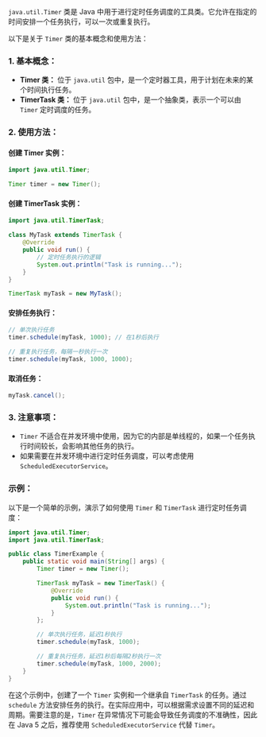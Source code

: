 `java.util.Timer` 类是 Java 中用于进行定时任务调度的工具类。它允许在指定的时间安排一个任务执行，可以一次或重复执行。

以下是关于 `Timer` 类的基本概念和使用方法：

### 1. 基本概念：

- **Timer 类：** 位于 `java.util` 包中，是一个定时器工具，用于计划在未来的某个时间执行任务。
- **TimerTask 类：** 位于 `java.util` 包中，是一个抽象类，表示一个可以由 `Timer` 定时调度的任务。

### 2. 使用方法：

#### 创建 Timer 实例：

```java
import java.util.Timer;

Timer timer = new Timer();
```

#### 创建 TimerTask 实例：

```java
import java.util.TimerTask;

class MyTask extends TimerTask {
    @Override
    public void run() {
        // 定时任务执行的逻辑
        System.out.println("Task is running...");
    }
}

TimerTask myTask = new MyTask();
```

#### 安排任务执行：

```java
// 单次执行任务
timer.schedule(myTask, 1000); // 在1秒后执行

// 重复执行任务，每隔一秒执行一次
timer.schedule(myTask, 1000, 1000);
```

#### 取消任务：

```java
myTask.cancel();
```

### 3. 注意事项：

- `Timer` 不适合在并发环境中使用，因为它的内部是单线程的，如果一个任务执行时间较长，会影响其他任务的执行。
- 如果需要在并发环境中进行定时任务调度，可以考虑使用 `ScheduledExecutorService`。

### 示例：

以下是一个简单的示例，演示了如何使用 `Timer` 和 `TimerTask` 进行定时任务调度：

```java
import java.util.Timer;
import java.util.TimerTask;

public class TimerExample {
    public static void main(String[] args) {
        Timer timer = new Timer();

        TimerTask myTask = new TimerTask() {
            @Override
            public void run() {
                System.out.println("Task is running...");
            }
        };

        // 单次执行任务，延迟1秒执行
        timer.schedule(myTask, 1000);

        // 重复执行任务，延迟1秒后每隔2秒执行一次
        timer.schedule(myTask, 1000, 2000);
    }
}
```

在这个示例中，创建了一个 `Timer` 实例和一个继承自 `TimerTask` 的任务。通过 `schedule` 方法安排任务的执行。在实际应用中，可以根据需求设置不同的延迟和周期。需要注意的是，`Timer` 在异常情况下可能会导致任务调度的不准确性，因此在 Java 5 之后，推荐使用 `ScheduledExecutorService` 代替 `Timer`。

